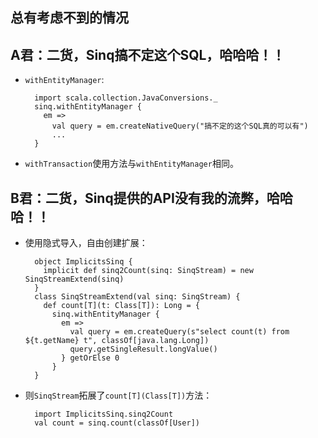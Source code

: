 ## 总有考虑不到的情况
__A君：二货，Sinq搞不定这个SQL，哈哈哈！！__
----------------------
+ `withEntityManager`:

        import scala.collection.JavaConversions._
        sinq.withEntityManager {
          em =>
            val query = em.createNativeQuery("搞不定的这个SQL真的可以有")
            ...
        }

+ `withTransaction`使用方法与`withEntityManager`相同。

__B君：二货，Sinq提供的API没有我的流弊，哈哈哈！！__
----------------------
+ 使用隐式导入，自由创建扩展：
        
        object ImplicitsSinq {
          implicit def sinq2Count(sinq: SinqStream) = new SinqStreamExtend(sinq)
        }       
        class SinqStreamExtend(val sinq: SinqStream) {
          def count[T](t: Class[T]): Long = {
            sinq.withEntityManager {
              em =>
                val query = em.createQuery(s"select count(t) from ${t.getName} t", classOf[java.lang.Long])
                query.getSingleResult.longValue()
              } getOrElse 0
            }
        }

+ 则`SinqStream`拓展了`count[T](Class[T])`方法：

        import ImplicitsSinq.sinq2Count
        val count = sinq.count(classOf[User])

